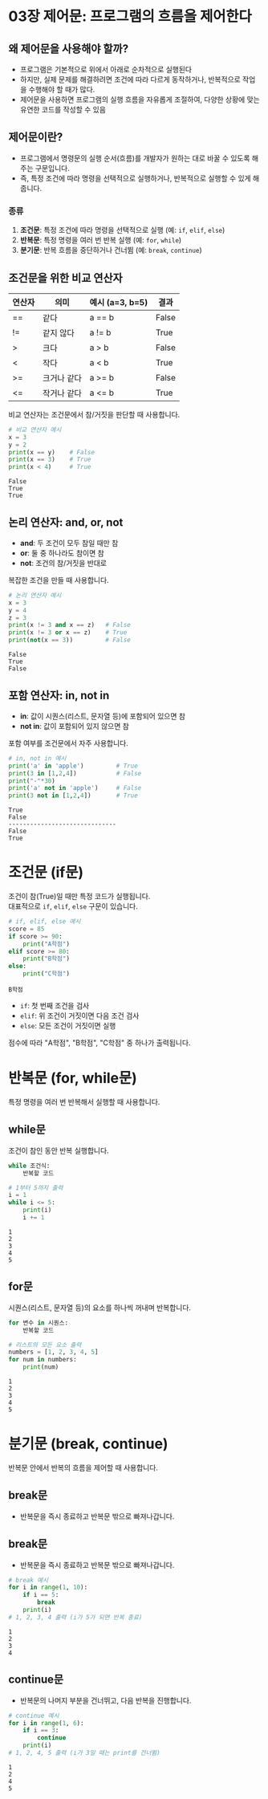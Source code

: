 # 03장 제어문: 프로그램의 흐름을 제어한다

## 왜 제어문을 사용해야 할까?
- 프로그램은 기본적으로 위에서 아래로 순차적으로 실행된다
- 하지만, 실제 문제를 해결하려면 조건에 따라 다르게 동작하거나, 반복적으로 작업을 수행해야 할 때가 많다.
- 제어문을 사용하면 프로그램의 실행 흐름을 자유롭게 조절하여, 다양한 상황에 맞는 유연한 코드를 작성할 수 있음

## 제어문이란?
- 프로그램에서 명령문의 실행 순서(흐름)를 개발자가 원하는 대로 바꿀 수 있도록 해주는 구문입니다.
- 즉, 특정 조건에 따라 명령을 선택적으로 실행하거나, 반복적으로 실행할 수 있게 해줍니다.

### 종류
1. **조건문**: 특정 조건에 따라 명령을 선택적으로 실행 (예: `if`, `elif`, `else`)
2. **반복문**: 특정 명령을 여러 번 반복 실행 (예: `for`, `while`)
3. **분기문**: 반복 흐름을 중단하거나 건너뜀 (예: `break`, `continue`)

## 조건문을 위한 비교 연산자

| 연산자 | 의미         | 예시 (a=3, b=5) | 결과   |
|--------|--------------|-----------------|--------|
| ==     | 같다         | a == b          | False  |
| !=     | 같지 않다    | a != b          | True   |
| &gt;   | 크다         | a &gt; b         | False  |
| &lt;   | 작다         | a &lt; b         | True   |
| &gt;=  | 크거나 같다  | a &gt;= b        | False  |
| &lt;=  | 작거나 같다  | a &lt;= b        | True   |

비교 연산자는 조건문에서 참/거짓을 판단할 때 사용합니다.


```python
# 비교 연산자 예시
x = 3
y = 2
print(x == y)    # False
print(x == 3)    # True
print(x < 4)     # True
```

    False
    True
    True
    

## 논리 연산자: and, or, not

- **and**: 두 조건이 모두 참일 때만 참
- **or**: 둘 중 하나라도 참이면 참
- **not**: 조건의 참/거짓을 반대로

복잡한 조건을 만들 때 사용합니다.


```python
# 논리 연산자 예시
x = 3
y = 4
z = 3
print(x != 3 and x == z)   # False
print(x != 3 or x == z)    # True
print(not(x == 3))         # False
```

    False
    True
    False
    

## 포함 연산자: in, not in

- **in**: 값이 시퀀스(리스트, 문자열 등)에 포함되어 있으면 참
- **not in**: 값이 포함되어 있지 않으면 참

포함 여부를 조건문에서 자주 사용합니다.


```python
# in, not in 예시
print('a' in 'apple')         # True
print(3 in [1,2,4])           # False
print("-"*30)
print('a' not in 'apple')     # False
print(3 not in [1,2,4])       # True
```

    True
    False
    ------------------------------
    False
    True
    

# 조건문 (if문)

조건이 참(True)일 때만 특정 코드가 실행됩니다.  
대표적으로 `if`, `elif`, `else` 구문이 있습니다.


```python
# if, elif, else 예시
score = 85
if score >= 90:
    print("A학점")
elif score >= 80:
    print("B학점")
else:
    print("C학점")
```

    B학점
    

- `if`: 첫 번째 조건을 검사  
- `elif`: 위 조건이 거짓이면 다음 조건 검사  
- `else`: 모든 조건이 거짓이면 실행

점수에 따라 "A학점", "B학점", "C학점" 중 하나가 출력됩니다.

# 반복문 (for, while문)

특정 명령을 여러 번 반복해서 실행할 때 사용합니다.

## while문

조건이 참인 동안 반복 실행합니다.

```python
while 조건식:
    반복할 코드
```


```python
# 1부터 5까지 출력
i = 1
while i <= 5:
    print(i)
    i += 1
```

    1
    2
    3
    4
    5
    

## for문

시퀀스(리스트, 문자열 등)의 요소를 하나씩 꺼내며 반복합니다.

```python
for 변수 in 시퀀스:
    반복할 코드
```


```python
# 리스트의 모든 요소 출력
numbers = [1, 2, 3, 4, 5]
for num in numbers:
    print(num)
```

    1
    2
    3
    4
    5
    

# 분기문 (break, continue)

반복문 안에서 반복의 흐름을 제어할 때 사용합니다.

## break문
- 반복문을 즉시 종료하고 반복문 밖으로 빠져나갑니다.

## break문
- 반복문을 즉시 종료하고 반복문 밖으로 빠져나갑니다.


```python
# break 예시
for i in range(1, 10):
    if i == 5:
        break
    print(i)
# 1, 2, 3, 4 출력 (i가 5가 되면 반복 종료)
```

    1
    2
    3
    4
    

## continue문

- 반복문의 나머지 부분을 건너뛰고, 다음 반복을 진행합니다.


```python
# continue 예시
for i in range(1, 6):
    if i == 3:
        continue
    print(i)
# 1, 2, 4, 5 출력 (i가 3일 때는 print를 건너뜀)
```

    1
    2
    4
    5
    
